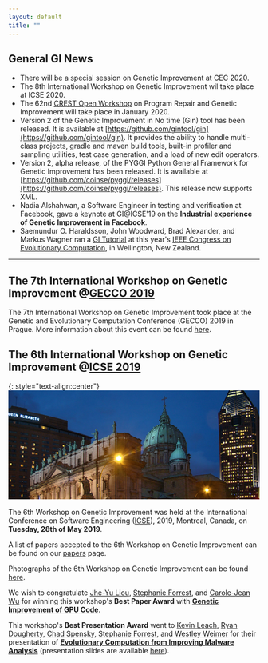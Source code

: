 ```yaml
---
layout: default
title: "" 
---
```


## **General GI News**

* There will be a special session on Genetic Improvement at CEC 2020.
* The 8th International Workshop on Genetic Improvement wil take place at ICSE 2020.
* The 62nd [CREST Open Workshop](http://crest.cs.ucl.ac.uk/cow/62/) on Program Repair and Genetic Improvement will take place in January 2020.
* Version 2 of the Genetic Improvement in No time (Gin) tool has been released. It is available at [https://github.com/gintool/gin](https://github.com/gintool/gin). It provides the ability to handle multi-class projects, gradle and maven build tools, built-in profiler and sampling utilities, test case generation, and a load of new edit operators.
* Version 2, alpha release, of the PYGGI Python General Framework for Genetic Improvement has been released. It is available at [https://github.com/coinse/pyggi/releases](https://github.com/coinse/pyggi/releases). This release now supports XML.
* Nadia Alshahwan, a Software Engineer in testing and verification at Facebook, gave a keynote at GI@ICSE'19 on the **Industrial experience of Genetic Improvement in Facebook**.
* Saemundur O. Haraldsson, John Woodward, Brad Alexander, and Markus Wagner ran a [GI Tutorial](http://cec2019.org/programs/tutorials.html#cec-16) at this year's [IEEE Congress on Evolutionary Computation](http://cec2019.org/index.html), in Wellington, New Zealand.

------

## **The 7th International Workshop on Genetic Improvement @[GECCO 2019](https://gecco-2019.sigevo.org/index.html/HomePage)**

The 7th International Workshop on Genetic Improvement took place at the Genetic and Evolutionary Computation Conference (GECCO) 2019 in Prague. More information about this event can be found [here](https://workshop07.gi-workshops.org/).


## **The 6th International Workshop on Genetic Improvement @[ICSE 2019](http://2019.icse-conferences.org)**

{: style="text-align:center"}
![](./misc_images/icse2019.jpg)

The 6th Workshop on Genetic Improvement was held at the International Conference on Software Engineering ([ICSE](https://conf.researchr.org/home/icse-2019)), 2019, Montreal, Canada, on **Tuesday, 28th of May 2019**.

A list of papers accepted to the 6th Workshop on Genetic Improvement can be found on our [papers](./papers.html) page.

Photographs of the 6th Workshop on Genetic Improvement can be found [here](./icse2019photos.md).

We wish to congratulate <a href="https://be.linkedin.com/in/jhe-yu-liou-1122759b">Jhe-Yu Liou</a>, <a href="https://forrest.biodesign.asu.edu">Stephanie Forrest</a>, and <a href="http://faculty.engineering.asu.edu/carolewu">Carole-Jean Wu</a> for winning this workshop's **Best Paper Award** with <strong><a href="./paper_pdfs/liou2019genetic.pdf">Genetic Improvement of GPU Code</a></strong>.

This workshop's **Best Presentation Award** went to <a href="http://kjleach.eecs.umich.edu">Kevin Leach</a>, <a href="https://isearch.asu.edu/profile/1639008">Ryan Dougherty</a>, <a href="http://cspensky.info">Chad Spensky</a>, <a href="https://forrest.biodesign.asu.edu">Stephanie Forrest</a>, and <a href="http://web.eecs.umich.edu/~weimerw">Westley Weimer</a> for their presentation of <strong><a href="paper_pdfs/leach2019evolutionary.pdf">Evolutionary Computation from Improving Malware Analysis</a></strong> (presentation slides are available <a href="slides/leach2019evolutionary_slides.pdf">here</a>).


